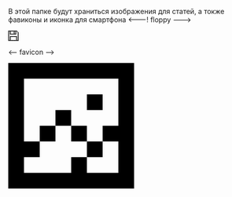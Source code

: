 В этой папке будут храниться изображения для статей, а токже фавиконы и иконка для смартфона
<---! floppy --->


<svg width="21" height="21" viewBox="0 0 21 21" fill="none" xmlns="http://www.w3.org/2000/svg">
<rect width="1.61538" height="1.61538" fill="black"/>
<rect y="1.61523" width="1.61538" height="1.61538" fill="black"/>
<rect y="3.23096" width="1.61538" height="1.61538" fill="black"/>
<rect y="4.84619" width="1.61538" height="1.61538" fill="black"/>
<rect y="6.46143" width="1.61538" height="1.61538" fill="black"/>
<rect y="8.07715" width="1.61538" height="1.61538" fill="black"/>
<rect y="9.69238" width="1.61538" height="1.61538" fill="black"/>
<rect y="11.3076" width="1.61538" height="1.61538" fill="black"/>
<rect y="12.9229" width="1.61538" height="1.61538" fill="black"/>
<rect y="14.5386" width="1.61538" height="1.61538" fill="black"/>
<rect y="16.1538" width="1.61538" height="1.61538" fill="black"/>
<rect y="17.769" width="1.61538" height="1.61538" fill="black"/>
<rect y="19.3848" width="1.61538" height="1.61538" fill="black"/>
<rect x="17.7692" width="1.61538" height="1.61538" transform="rotate(90 17.7692 0)" fill="black"/>
<rect x="16.1539" width="1.61538" height="1.61538" transform="rotate(90 16.1539 0)" fill="black"/>
<rect x="14.5385" width="1.61538" height="1.61538" transform="rotate(90 14.5385 0)" fill="black"/>
<rect x="12.9231" width="1.61538" height="1.61538" transform="rotate(90 12.9231 0)" fill="black"/>
<rect x="11.3077" width="1.61538" height="1.61538" transform="rotate(90 11.3077 0)" fill="black"/>
<rect x="9.69232" width="1.61538" height="1.61538" transform="rotate(90 9.69232 0)" fill="black"/>
<rect x="8.0769" width="1.61538" height="1.61538" transform="rotate(90 8.0769 0)" fill="black"/>
<rect x="6.46155" width="1.61538" height="1.61538" transform="rotate(90 6.46155 0)" fill="black"/>
<rect x="4.84613" width="1.61538" height="1.61538" transform="rotate(90 4.84613 0)" fill="black"/>
<rect x="3.23077" width="1.61538" height="1.61538" transform="rotate(90 3.23077 0)" fill="black"/>
<rect x="19.3846" y="1.61523" width="1.61538" height="1.61538" transform="rotate(90 19.3846 1.61523)" fill="black"/>
<rect x="4.84613" y="3.23096" width="1.61538" height="1.61538" transform="rotate(90 4.84613 3.23096)" fill="black"/>
<rect x="4.84613" y="1.61523" width="1.61538" height="1.61538" transform="rotate(90 4.84613 1.61523)" fill="black"/>
<rect x="4.84613" y="4.84619" width="1.61538" height="1.61538" transform="rotate(90 4.84613 4.84619)" fill="black"/>
<rect x="16.1539" y="3.23096" width="1.61538" height="1.61538" transform="rotate(90 16.1539 3.23096)" fill="black"/>
<rect x="16.1539" y="1.61523" width="1.61538" height="1.61538" transform="rotate(90 16.1539 1.61523)" fill="black"/>
<rect x="16.1539" y="4.84619" width="1.61538" height="1.61538" transform="rotate(90 16.1539 4.84619)" fill="black"/>
<rect x="12.9231" y="3.23096" width="1.61538" height="1.61538" transform="rotate(90 12.9231 3.23096)" fill="black"/>
<rect x="12.9231" y="1.61523" width="1.61538" height="1.61538" transform="rotate(90 12.9231 1.61523)" fill="black"/>
<rect x="12.9231" y="4.84619" width="1.61538" height="1.61538" transform="rotate(90 12.9231 4.84619)" fill="black"/>
<rect x="16.1539" y="6.46143" width="1.61538" height="1.61538" transform="rotate(90 16.1539 6.46143)" fill="black"/>
<rect x="14.5385" y="6.46143" width="1.61538" height="1.61538" transform="rotate(90 14.5385 6.46143)" fill="black"/>
<rect x="12.9231" y="6.46143" width="1.61538" height="1.61538" transform="rotate(90 12.9231 6.46143)" fill="black"/>
<rect x="11.3077" y="6.46143" width="1.61538" height="1.61538" transform="rotate(90 11.3077 6.46143)" fill="black"/>
<rect x="9.69232" y="6.46143" width="1.61538" height="1.61538" transform="rotate(90 9.69232 6.46143)" fill="black"/>
<rect x="8.0769" y="6.46143" width="1.61538" height="1.61538" transform="rotate(90 8.0769 6.46143)" fill="black"/>
<rect x="6.46155" y="6.46143" width="1.61538" height="1.61538" transform="rotate(90 6.46155 6.46143)" fill="black"/>
<rect x="4.84613" y="6.46143" width="1.61538" height="1.61538" transform="rotate(90 4.84613 6.46143)" fill="black"/>
<rect x="17.7692" y="11.3076" width="1.61538" height="1.61538" transform="rotate(90 17.7692 11.3076)" fill="black"/>
<rect x="16.1539" y="11.3076" width="1.61538" height="1.61538" transform="rotate(90 16.1539 11.3076)" fill="black"/>
<rect x="14.5385" y="11.3076" width="1.61538" height="1.61538" transform="rotate(90 14.5385 11.3076)" fill="black"/>
<rect x="12.9231" y="11.3076" width="1.61538" height="1.61538" transform="rotate(90 12.9231 11.3076)" fill="black"/>
<rect x="11.3077" y="11.3076" width="1.61538" height="1.61538" transform="rotate(90 11.3077 11.3076)" fill="black"/>
<rect x="9.69232" y="11.3076" width="1.61538" height="1.61538" transform="rotate(90 9.69232 11.3076)" fill="black"/>
<rect x="8.0769" y="11.3076" width="1.61538" height="1.61538" transform="rotate(90 8.0769 11.3076)" fill="black"/>
<rect x="6.46155" y="11.3076" width="1.61538" height="1.61538" transform="rotate(90 6.46155 11.3076)" fill="black"/>
<rect x="4.84613" y="11.3076" width="1.61538" height="1.61538" transform="rotate(90 4.84613 11.3076)" fill="black"/>
<rect x="17.7692" y="12.9229" width="1.61538" height="1.61538" transform="rotate(90 17.7692 12.9229)" fill="black"/>
<rect x="4.84613" y="12.9229" width="1.61538" height="1.61538" transform="rotate(90 4.84613 12.9229)" fill="black"/>
<rect x="17.7692" y="14.5386" width="1.61538" height="1.61538" transform="rotate(90 17.7692 14.5386)" fill="black"/>
<rect x="4.84613" y="14.5386" width="1.61538" height="1.61538" transform="rotate(90 4.84613 14.5386)" fill="black"/>
<rect x="17.7692" y="16.1538" width="1.61538" height="1.61538" transform="rotate(90 17.7692 16.1538)" fill="black"/>
<rect x="4.84613" y="16.1538" width="1.61538" height="1.61538" transform="rotate(90 4.84613 16.1538)" fill="black"/>
<rect x="4.84613" y="17.769" width="1.61538" height="1.61538" transform="rotate(90 4.84613 17.769)" fill="black"/>
<rect x="17.7692" y="17.769" width="1.61538" height="1.61538" transform="rotate(90 17.7692 17.769)" fill="black"/>
<rect x="19.3846" y="19.3848" width="1.61538" height="1.61538" transform="rotate(90 19.3846 19.3848)" fill="black"/>
<rect x="17.7692" y="19.3848" width="1.61538" height="1.61538" transform="rotate(90 17.7692 19.3848)" fill="black"/>
<rect x="16.1539" y="19.3848" width="1.61538" height="1.61538" transform="rotate(90 16.1539 19.3848)" fill="black"/>
<rect x="14.5385" y="19.3848" width="1.61538" height="1.61538" transform="rotate(90 14.5385 19.3848)" fill="black"/>
<rect x="12.9231" y="19.3848" width="1.61538" height="1.61538" transform="rotate(90 12.9231 19.3848)" fill="black"/>
<rect x="11.3077" y="19.3848" width="1.61538" height="1.61538" transform="rotate(90 11.3077 19.3848)" fill="black"/>
<rect x="9.69232" y="19.3848" width="1.61538" height="1.61538" transform="rotate(90 9.69232 19.3848)" fill="black"/>
<rect x="8.0769" y="19.3848" width="1.61538" height="1.61538" transform="rotate(90 8.0769 19.3848)" fill="black"/>
<rect x="6.46155" y="19.3848" width="1.61538" height="1.61538" transform="rotate(90 6.46155 19.3848)" fill="black"/>
<rect x="4.84613" y="19.3848" width="1.61538" height="1.61538" transform="rotate(90 4.84613 19.3848)" fill="black"/>
<rect x="3.23077" y="19.3848" width="1.61538" height="1.61538" transform="rotate(90 3.23077 19.3848)" fill="black"/>
<rect x="21" y="21" width="1.61538" height="1.61538" transform="rotate(-180 21 21)" fill="black"/>
<rect x="21" y="19.3848" width="1.61538" height="1.61538" transform="rotate(-180 21 19.3848)" fill="black"/>
<rect x="21" y="17.769" width="1.61538" height="1.61538" transform="rotate(-180 21 17.769)" fill="black"/>
<rect x="21" y="16.1538" width="1.61538" height="1.61538" transform="rotate(-180 21 16.1538)" fill="black"/>
<rect x="21" y="14.5386" width="1.61538" height="1.61538" transform="rotate(-180 21 14.5386)" fill="black"/>
<rect x="21" y="12.9229" width="1.61538" height="1.61538" transform="rotate(-180 21 12.9229)" fill="black"/>
<rect x="21" y="11.3076" width="1.61538" height="1.61538" transform="rotate(-180 21 11.3076)" fill="black"/>
<rect x="21" y="9.69238" width="1.61538" height="1.61538" transform="rotate(-180 21 9.69238)" fill="black"/>
<rect x="21" y="8.07715" width="1.61538" height="1.61538" transform="rotate(-180 21 8.07715)" fill="black"/>
<rect x="21" y="6.46143" width="1.61538" height="1.61538" transform="rotate(-180 21 6.46143)" fill="black"/>
<rect x="21" y="4.84619" width="1.61538" height="1.61538" transform="rotate(-180 21 4.84619)" fill="black"/>
</svg>


<-- favicon -->

<svg width="256" height="256" viewBox="0 0 256 256" fill="none" xmlns="http://www.w3.org/2000/svg">
<path d="M128 128H160V160H128V128Z" fill="black"/>
<path d="M96 128V96H128V128H96Z" fill="black"/>
<path d="M96 128V160H64V128H96Z" fill="black"/>
<path d="M192 64H160V96H192V64Z" fill="black"/>
<path fill-rule="evenodd" clip-rule="evenodd" d="M0 0V256H256V0H0ZM224 224H160V192H192V160H224V224ZM160 160H192V128H224V32H32V160H64V192H32V224H128V192H160V160Z" fill="black"/>
</svg>